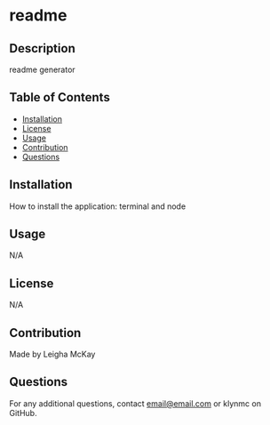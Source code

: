 
  # readme
  ## Description
  readme generator
  ## Table of Contents
  - [Installation](Installation)
  - [License](License)
  - [Usage](Usage)
  - [Contribution](Contribution)
  - [Questions](Questions)
  ## Installation
  How to install the application: terminal and node
  ## Usage 
  N/A
  ## License
  N/A
  ## Contribution
  Made by Leigha McKay
  ## Questions 
  For any additional questions, contact email@email.com or klynmc on GitHub.